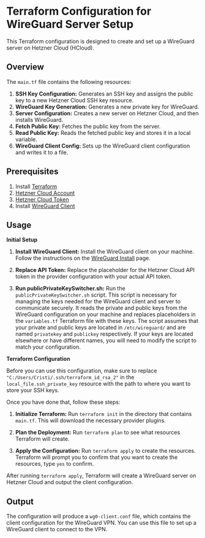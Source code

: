 
# Terraform Configuration for WireGuard Server Setup

This Terraform configuration is designed to create and set up a WireGuard server on Hetzner Cloud (HCloud).

## Overview

The `main.tf` file contains the following resources:

1. **SSH Key Configuration:** Generates an SSH key and assigns the public key to a new Hetzner Cloud SSH key resource.
2. **WireGuard Key Generation:** Generates a new private key for WireGuard.
3. **Server Configuration:** Creates a new server on Hetzner Cloud, and then installs WireGuard.
4. **Fetch Public Key:** Fetches the public key from the server.
5. **Read Public Key:** Reads the fetched public key and stores it in a local variable.
6. **WireGuard Client Config:** Sets up the WireGuard client configuration and writes it to a file.

## Prerequisites

1. Install [Terraform](https://www.terraform.io/downloads.html)
2. [Hetzner Cloud Account](https://accounts.hetzner.com/register)
3. [Hetzner Cloud Token](https://docs.hetzner.cloud/#overview-getting-started)
4. Install [WireGuard Client](https://www.wireguard.com/install/)

## Usage

**Initial Setup**

1. **Install WireGuard Client:** Install the WireGuard client on your machine. Follow the instructions on the [WireGuard Install](https://www.wireguard.com/install/) page.

2. **Replace API Token:** Replace the placeholder for the Hetzner Cloud API token in the provider configuration with your actual API token.

3. **Run publicPrivateKeySwitcher.sh:** Run the `publicPrivateKeySwitcher.sh` script. This script is necessary for managing the keys needed for the WireGuard client and server to communicate securely. It reads the private and public keys from the WireGuard configuration on your machine and replaces placeholders in the `variables.tf` Terraform file with these keys. The script assumes that your private and public keys are located in `/etc/wireguard/` and are named `privatekey` and `publickey` respectively. If your keys are located elsewhere or have different names, you will need to modify the script to match your configuration.

**Terraform Configuration**

Before you can use this configuration, make sure to replace `"C:/Users/Cristi/.ssh/terraform_id_rsa_2"` in the `local_file.ssh_private_key` resource with the path to where you want to store your SSH keys.

Once you have done that, follow these steps:

1. **Initialize Terraform:** Run `terraform init` in the directory that contains `main.tf`. This will download the necessary provider plugins.

2. **Plan the Deployment:** Run `terraform plan` to see what resources Terraform will create.

3. **Apply the Configuration:** Run `terraform apply` to create the resources. Terraform will prompt you to confirm that you want to create the resources, type `yes` to confirm.

After running `terraform apply`, Terraform will create a WireGuard server on Hetzner Cloud and output the client configuration.

## Output

The configuration will produce a `wg0-client.conf` file, which contains the client configuration for the WireGuard VPN. You can use this file to set up a WireGuard client to connect to the VPN.
